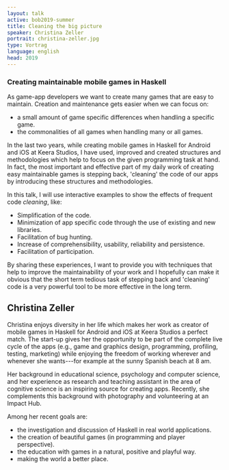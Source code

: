 ```yaml
---
layout: talk
active: bob2019-summer
title: Cleaning the big picture
speaker: Christina Zeller
portrait: christina-zeller.jpg
type: Vortrag
language: english
head: 2019
---
```


### Creating maintainable mobile games in Haskell

As game-app developers we want to create many games that are easy to maintain.
Creation and maintenance gets easier when we can focus on:

* a small amount of game specific differences when handling a specific game.
* the commonalities of all games when handling many or all games.

In the last two years, while creating mobile games in Haskell for Android and
iOS at Keera Studios, I have used, improved and created structures and
methodologies which help to focus on the given programming task at hand. In
fact, the most important and effective part of my daily work of creating easy
maintainable games is stepping back, 'cleaning' the code of our apps by
introducing these structures and methodologies.

In this talk, I will use interactive examples to show the effects of frequent
code *cleaning*, like:

* Simplification of the code.
* Minimization of app specific code through the use of existing and new libraries.
* Facilitation of bug hunting.
* Increase of comprehensibility, usability, reliability and persistence.
* Facilitation of participation.

By sharing these experiences, I want to provide you with techniques
that help to improve the maintainability of your work and I hopefully
can make it obvious that the short term tedious task of stepping back
and 'cleaning' code is a very powerful tool to be more effective in
the long term.

## Christina Zeller

Christina enjoys diversity in her life which makes her work as creator of
mobile games in Haskell for Android and iOS at Keera Studios a perfect match.
The start-up gives her the opportunity to be part of the complete live cycle of
the apps (e.g., game and graphics design, programming, profiling, testing,
marketing) while enjoying the freedom of working wherever and whenever she
wants---for example at the sunny Spanish beach at 8 am.

Her background in educational science, psychology and computer science, and her
experience as research and teaching assistant in the area of cognitive science
is an inspiring source for creating apps. Recently, she complements this
background with photography and volunteering at an Impact Hub.

Among her recent goals are:

* the investigation and discussion of Haskell in real world applications.
* the creation of beautiful games (in programming and player perspective).
* the education with games in a natural, positive and playful way.
* making the world a better place.

